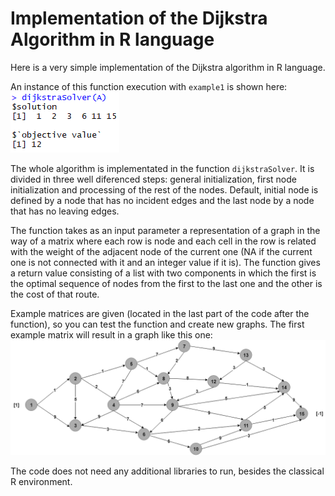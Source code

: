 # Implementation of the Dijkstra Algorithm in R language

Here is a very simple implementation of the Dijkstra algorithm in R language. 

An instance of this function execution with `example1` is shown here: ![alt text](https://github.com/sergioreyblanco/dijkstra_algorithm/blob/master/execution.PNG) 

The whole algorithm is implementated in the function `dijkstraSolver`. It is divided in three well diferenced steps: general initialization, first node initialization and processing of the rest of the nodes. Default, initial node is defined by a node that has no incident edges and the last node by a node that has no leaving edges.

The function takes as an input parameter a representation of a graph in the way of a matrix where each row is node and each cell in the row is related with the weight of the adjacent node of the current one (NA if the current one is not connected with it and an integer value if it is). The function gives a return value consisting of a list with two components in which the first is the optimal sequence of nodes from the first to the last one and the other is the cost of that route.

Example matrices are given (located in the last part of the code after the function), so you can test the function and create new graphs. The first example matrix will result in a graph like this one: ![alt text](https://github.com/sergioreyblanco/dijkstra_algorithm/blob/master/example1.png)

The code does not need any additional libraries to run, besides the classical R environment.
